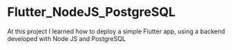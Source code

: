 # Flutter_NodeJS_PostgreSQL
At this project I learned how to deploy a simple Flutter app, using a backend developed with Node JS and PostgreSQL

